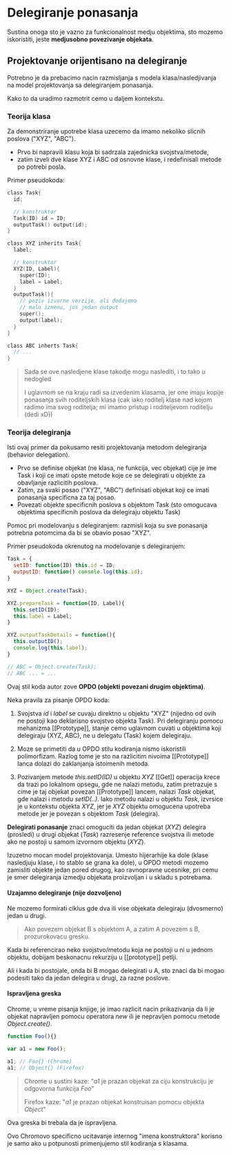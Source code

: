 # Delegiranje ponasanja

Sustina onoga sto je vazno za funkcionalnost medju objektima, sto mozemo iskoristiti, jeste **medjusobno povezivanje objekata**.

## Projektovanje orijentisano na delegiranje

Potrebno je da prebacimo nacin razmisljanja s modela klasa/nasledjivanja na model projektovanja sa delegiranjem ponasanja.

Kako to da uradimo razmotrit cemo u daljem kontekstu.

### Teorija klasa

Za demonstriranje upotrebe klasa uzecemo da imamo nekoliko slicnih poslova ("XYZ", "ABC").

- Prvo bi napravili klasu koja bi sadrzala zajednicka svojstva/metode,
- zatim izveli dve klase XYZ i ABC od osnovne klase, i redefinisali metode po potrebi posla.

Primer pseudokoda:

```c
class Task{
  id;

  // konstruktor
  Task(ID) id = ID;
  outputTask() output(id);
}

class XYZ inherits Task{
  label;

  // konstruktor
  XYZ(ID, Label){
    super(ID);
    label = Label;
  }
  outputTask(){
    // poziv izvorne verzije, ali dodajemo
    // malu izmenu, jos jedan output
    super();
    output(label);
  }
}

class ABC inherts Task{
  // ...
}
```

>Sada se ove nasledjene klase takodje mogu naslediti, i to tako u nedogled
>
>I uglavnom se na kraju radi sa izvedenim klasama, jer one imaju kopije ponasanja svih roditeljskih klasa (cak iako roditelj klase nad kojom radimo ima svog roditelja; mi imamo pristup i roditeljevom roditelju (dedi xD))

### Teorija delegiranja

Isti ovaj primer da pokusamo resiti projektovanja metodom delegiranja (behavior delegation).

- Prvo se definise objekat (ne klasa, ne funkcija, vec objekat) cije je ime Task i koji ce imati opste metode koje ce se delegirati u objekte za obavljanje razlicitih poslova.
- Zatim, za svaki posao ("XYZ", "ABC") definisati objekat koji ce imati ponasanja specificna za taj posao.
- Povezati objekte specificnih poslova s objektom Task (sto omogucava objektima specificnih poslova da delegiraju objektu Task)

Pomoc pri modelovanju s delegiranjem: razmisli koja su sve ponasanja potrebna potomcima da bi se obavio posao "XYZ".

Primer pseudokoda okrenutog na modelovanje s delegiranjem:

```js
Task = {
  setID: function(ID) this.id = ID;
  outputID: function() console.log(this.id);
}

XYZ = Object.create(Task);

XYZ.prepareTask = function(ID, Label){
  this.setID(ID);
  this.label = Label;
}

XYZ.outputTaskDetails = function(){
  this.outputID();
  console.log(this.label);
}

// ABC = Object.create(Task);
// ABC ... = ...
```

Ovaj stil koda autor zove **OPDO (objekti povezani drugim objektima)**.

Neka pravila za pisanje OPDO koda:

1) Svojstva _id_ i _label_ se cuvaju direktno u objektu "XYZ" (nijedno od ovih ne postoji kao deklarisno svojstvo objekta Task). Pri delegiranju pomocu mehanizma [[Prototype]], stanje cemo uglavnom cuvati u objektima koji delegiraju (XYZ, ABC), ne u delegatu (Task) kojem delegiraju.

2) Moze se primetiti da u OPDO stilu kodiranja nismo iskoristili polimorfizam. Razlog tome je sto na razlicitim nivoima [[Prototype]] lanca dolazi do zaklanjanja istoimenih metoda.

3) Pozivanjem metode _this.setID(ID)_ u objektu _XYZ_ [[Get]] operacija krece da trazi po lokalnom opsegu, gde ne nalazi metodu, zatim pretrazuje s cime je taj objekat povezan [[Prototype]] lancem, nalazi _Task_ objekat, gde nalazi i metodu _setID(..)_. Iako metodu nalazi u objektu _Task_, izvrsice je u kontekstu objekta _XYZ_, jer je _XYZ_ objektu omogucena upotreba metode jer je povezan s objektom _Task_ (delegira).

**Delegirati ponasanje** znaci omoguciti da jedan objekat (_XYZ_) delegira (prosledi) u drugi objekat (_Task_) razresenje reference svojstva ili metode ako ne postoji u samom izvornom objektu (_XYZ_).

Izuzetno mocan model projektovanja. Umesto hijerarhije ka dole (klase nasledjuju klase, i to stablo se grana ka dole), u OPDO metodi mozemo zamisliti objekte jedan pored drugog, kao ravnopravne ucesnike, pri cemu je smer delegiranja izmedju objekata proizvoljan i u skladu s potrebama.

#### Uzajamno delegiranje (nije dozvoljeno)

Ne mozemo formirati ciklus gde dva ili vise objekata delegiraju (dvosmerno) jedan u drugi.

>Ako povezem objekat B s objektom A, a zatim A povezem s B, prozurokovacu gresku.

Kada bi referencirao neko svojstvo/metodu koja ne postoji u ni u jednom objektu, dobijam beskonacnu rekurziju u [[prototype]] petlji.

Ali i kada bi postojale, onda bi B mogao delegirati u A, sto znaci da bi mogao podesiti tako da jedan delegira u drugi, za razne poslove.

#### Ispravljena greska

Chrome, u vreme pisanja knjige, je imao razlicit nacin prikazivanja da li je objekat napravljen pomocu operatora _new_ ili je nepravljen pomocu metode _Object.create()_.

```js
function Foo(){}

var a1 = new Foo();

a1; // Foo{} (Chrome)
a1; // Object{} (Firefox)
```

>Chrome u sustini kaze: "_a1_ je prazan objekat za ciju konstrukciju je odgovorna funkcija _Foo_"
>
>Firefox kaze: "_a1_ je prazan objekat konstruisan pomocu objekta _Object_"

Ova greska bi trebala da je ispravljena.

Ovo Chromovo specificno ucitavanje internog "imena konstruktora" korisno je samo ako u potpunosti primenjujemo stil kodiranja s klasama.
